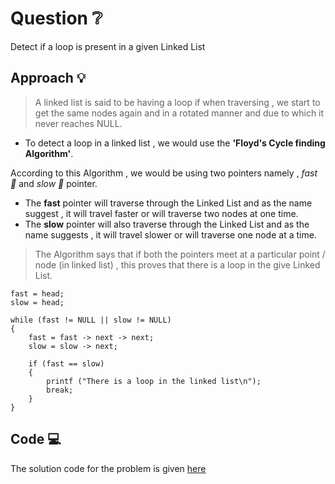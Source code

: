 # Question ❔

Detect if a loop is present in a given Linked List

## Approach 💡

> A linked list is said to be having a loop if when traversing , we start to get the same nodes again and in a rotated manner and due to which it never reaches NULL.

* To detect a loop in a linked list , we would use the **'Floyd's Cycle finding Algorithm'**.

 According to this Algorithm , we would be using two pointers namely , *fast 🐇* and *slow 🐢* pointer.
   * The **fast** pointer will traverse through the Linked List and as the name suggest , it will travel faster or will traverse two nodes at one time.
   * The **slow** pointer will also traverse through the Linked List and as the name suggests , it will travel slower or will traverse one node at a time.

> The Algorithm says that if both the pointers meet at a particular point / node (in linked list) , this proves that there is a loop in the give Linked List.

~~~
fast = head;
slow = head;

while (fast != NULL || slow != NULL)
{
    fast = fast -> next -> next;
    slow = slow -> next;
    
    if (fast == slow)
    {
        printf ("There is a loop in the linked list\n");
        break;
    }
}

~~~

## Code 💻

The solution code for the problem is given [here](https://github.com/cleanhand/phase-1-kartikjain2001/blob/main/Linked%20List/Detecting%20a%20Loop%20in%20a%20LInked%20List.c)

